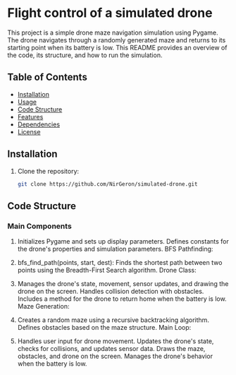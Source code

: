 # Flight control of a simulated drone

This project is a simple drone maze navigation simulation using Pygame. The drone navigates through a randomly generated maze and returns to its starting point when its battery is low. This README provides an overview of the code, its structure, and how to run the simulation.

## Table of Contents

- [Installation](#installation)
- [Usage](#usage)
- [Code Structure](#code-structure)
- [Features](#features)
- [Dependencies](#dependencies)
- [License](#license)

## Installation

1. Clone the repository:

   ```sh
   git clone https://github.com/NirGeron/simulated-drone.git
   

## Code Structure
### Main Components

1. Initializes Pygame and sets up display parameters.
Defines constants for the drone's properties and simulation parameters.
BFS Pathfinding:

2. bfs_find_path(points, start, dest): Finds the shortest path between two points using the Breadth-First Search algorithm.
Drone Class:

3. Manages the drone's state, movement, sensor updates, and drawing the drone on the screen.
Handles collision detection with obstacles.
Includes a method for the drone to return home when the battery is low.
Maze Generation:

4. Creates a random maze using a recursive backtracking algorithm.
Defines obstacles based on the maze structure.
Main Loop:

5. Handles user input for drone movement.
Updates the drone's state, checks for collisions, and updates sensor data.
Draws the maze, obstacles, and drone on the screen.
Manages the drone's behavior when the battery is low.

